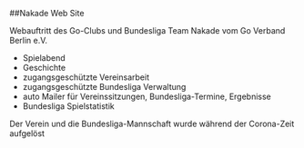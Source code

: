 ##Nakade Web Site

Webauftritt des Go-Clubs und Bundesliga Team Nakade vom Go Verband Berlin e.V.
 - Spielabend
 - Geschichte
 - zugangsgeschützte Vereinsarbeit
 - zugangsgeschützte Bundesliga Verwaltung
 - auto Mailer für Vereinssitzungen, Bundesliga-Termine, Ergebnisse
 - Bundesliga Spielstatistik 

Der Verein und die Bundesliga-Mannschaft wurde während der Corona-Zeit aufgelöst
